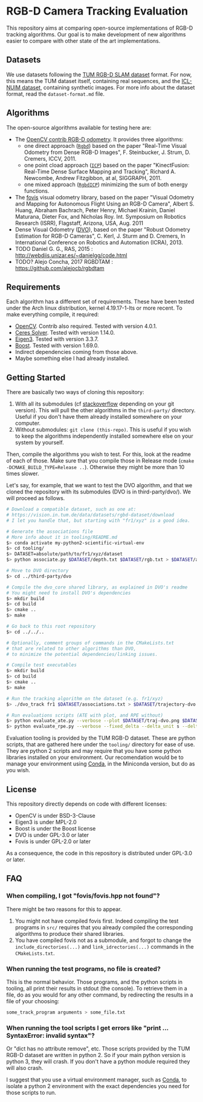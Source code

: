# RGB-D Camera Tracking Evaluation

This repository aims at comparing open-source implementations of RGB-D tracking algorithms.
Our goal is to make development of new algorithms easier to compare
with other state of the art implementations.

## Datasets

We use datasets following the [TUM RGB-D SLAM dataset][tum-dataset] format.
For now, this means the TUM dataset itself, containing real sequences,
and the [ICL-NUIM dataset][icl-nuim], containing synthetic images.
For more info about the dataset format, read the `dataset-format.md` file.

[tum-dataset]: https://vision.in.tum.de/data/datasets/rgbd-dataset
[icl-nuim]: https://www.doc.ic.ac.uk/~ahanda/VaFRIC/iclnuim.html

## Algorithms

The open-source algorithms available for testing here are:

- The [OpenCV contrib RGB-D odometry][ocv-odometry]. It provides three algorithms:
  - one direct approach ([`Rgbd`][ocv-rgbd]) based on the paper
    "Real-Time Visual Odometry from Dense RGB-D Images",
    F. Steinbucker, J. Strum, D. Cremers, ICCV, 2011.
  - one point cload approach ([`ICP`][ocv-icp]) based on the paper
    "KinectFusion: Real-Time Dense Surface Mapping and Tracking",
    Richard A. Newcombe, Andrew Fitzgibbon, at al, SIGGRAPH, 2011.
  - one mixed approach ([`RgbdICP`][ocv-rgbd-icp]) minimizing
    the sum of both energy functions.
- The [fovis][fovis] visual odometry library, based on the paper
  "Visual Odometry and Mapping for Autonomous Flight Using an RGB-D Camera",
  Albert S. Huang, Abraham Bachrach, Peter Henry, Michael Krainin,
  Daniel Maturana, Dieter Fox, and Nicholas Roy.
  Int. Symposium on Robotics Research (ISRR), Flagstaff, Arizona, USA, Aug. 2011
- Dense Visual Odometry ([DVO][dvo]), based on the paper
  "Robust Odometry Estimation for RGB-D Cameras", C. Kerl, J. Sturm and D. Cremers,
  In International Conference on Robotics and Automation (ICRA), 2013.
- TODO Daniel G. G., RAS, 2015 : http://webdiis.unizar.es/~danielgg/code.html
- TODO? Alejo Concha, 2017 RGBDTAM : https://github.com/alejocb/rgbdtam

[ocv-odometry]: https://docs.opencv.org/4.0.1/df/ddc/classcv_1_1rgbd_1_1Odometry.html
[ocv-rgbd]: https://docs.opencv.org/4.0.1/d0/d60/classcv_1_1rgbd_1_1RgbdOdometry.html
[ocv-icp]: https://docs.opencv.org/4.0.1/d7/d83/classcv_1_1rgbd_1_1ICPOdometry.html
[ocv-rgbd-icp]: https://docs.opencv.org/4.0.1/d2/d0f/classcv_1_1rgbd_1_1RgbdICPOdometry.html
[fovis]: https://github.com/fovis/fovis
[dvo]: https://github.com/mpizenberg/dvo

## Requirements

Each algorithm has a different set of requirements.
These have been tested under the Arch linux distribution,
kernel 4.19.17-1-lts or more recent.
To make everything compile, it required:

- [OpenCV][open-cv]. Contrib also required. Tested with version 4.0.1.
- [Ceres Solver][ceres-solver]. Tested with version 1.14.0.
- [Eigen3][eigen3]. Tested with version 3.3.7.
- [Boost][boost]. Tested with version 1.69.0.
- Indirect dependencies coming from those above.
- Maybe something else I had already installed.

[open-cv]: https://opencv.org/
[ceres-solver]: http://ceres-solver.org/
[eigen3]: http://eigen.tuxfamily.org/index.php?title=Main_Page
[boost]: https://www.boost.org/

## Getting Started

There are basically two ways of cloning this repository:

1. With all its submodules (cf [stackoverflow][so-clone] depending on your git version).
   This will pull the other algorithms in the `third-party/` directory.
   Useful if you don't have them already installed somewhere on your computer.
2. Without submodules: `git clone (this-repo)`.
   This is useful if you wish to keep the algorithms
   independently installed somewhere else on your system by yourself.

[so-clone]: https://stackoverflow.com/questions/3796927/how-to-git-clone-including-submodules

Then, compile the algorithms you wish to test.
For this, look at the readme of each of those.
Make sure that you compile those in Release mode (`cmake -DCMAKE_BUILD_TYPE=Release ..`).
Otherwise they might be more than 10 times slower.

Let's say, for example, that we want to test the DVO algorithm,
and that we cloned the repository with its submodules (DVO is in third-party/dvo/).
We will proceed as follows.

```sh
# Download a compatible dataset, such as one at:
# https://vision.in.tum.de/data/datasets/rgbd-dataset/download
# I let you handle that, but starting with "fr1/xyz" is a good idea.

# Generate the associations file
# More info about it in tooling/README.md
$> conda activate my-python2-scientific-virtual-env
$> cd tooling/
$> DATASET=absolute/path/to/fr1/xyz/dataset
$> python associate.py $DATASET/depth.txt $DATASET/rgb.txt > $DATASET/associations.txt

# Move to DVO directory
$> cd ../third-party/dvo

# Compile the dvo_core shared library, as explained in DVO's readme
# You might need to install DVO's dependencies
$> mkdir build
$> cd build
$> cmake ..
$> make

# Go back to this root repository
$> cd ../../..

# Optionally, comment groups of commands in the CMakeLists.txt
# that are related to other algorithms than DVO,
# to minimize the potential dependencies/linking issues.

# Compile test executables
$> mkdir build
$> cd build
$> cmake ..
$> make

# Run the tracking algorithm on the dataset (e.g. fr1/xyz)
$> ./dvo_track fr1 $DATASET/associations.txt > $DATASET/trajectory-dvo.txt

# Run evaluations scripts (ATE with plot, and RPE without)
$> python evaluate_ate.py --verbose --plot $DATASET/traj-dvo.png $DATASET/groundtruth.txt $DATASET/trajectory-dvo.txt
$> python evaluate_rpe.py --verbose --fixed_delta --delta_unit s --delta 1 $DATASET/groundtruth.txt $DATASET/trajectory-dvo.txt
```

Evaluation tooling is provided by the TUM RGB-D dataset.
These are python scripts, that are gathered here under the `tooling/`
directory for ease of use.
They are python 2 scripts and may require that you have some
python libraries installed on your environment.
Our recomendation would be to manage your environment using [Conda][conda],
in the Miniconda version, but do as you wish.

[conda]: https://conda.io/projects/conda/en/latest/

## License

This repository directly depends on code with different licenses:

- OpenCV is under BSD-3-Clause
- Eigen3 is under MPL-2.0
- Boost is under the Boost license
- DVO is under GPL-3.0 or later
- Fovis is under GPL-2.0 or later

As a consequence, the code in this repository is distributed under GPL-3.0 or later.

## FAQ

### When compiling, I got "fovis/fovis.hpp not found"?

There might be two reasons for this to appear.

1. You might not have compiled fovis first.
   Indeed compiling the test programs in `src/` requires that you already
   compiled the corresponding algorithms to produce their shared libraries.
2. You have compiled fovis not as a submodule,
   and forgot to change the `include_directories(...)`
   and `link_idrectories(...)` commands in the `CMakeLists.txt`.

### When running the test programs, no file is created?

This is the normal behavior.
Those programs, and the python scripts in tooling,
all print their results in stdout (the console).
To retrieve them in a file, do as you would for any other command,
by redirecting the results in a file of your choosing:

```sh
some_track_program arguments > some_file.txt
```

### When running the tool scripts I get errors like "print ... SyntaxError: invalid syntax"?

Or "dict has no attribute remove", etc.
Those scripts provided by the TUM RGB-D dataset are written in python 2.
So if your main python version is python 3, they will crash.
If you don't have a python module required they will also crash.

I suggest that you use a virtual environment manager,
such as [Conda][conda], to isolate a python 2 environment with the exact
dependencies you need for those scripts to run.
